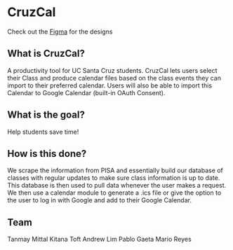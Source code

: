 # CruzCal
Check out the [Figma](https://www.figma.com/file/nP5Z4Ugc0p9pnBaqNrtMS4/CruzCal?node-id=96%3A26 ) for the designs 


## What is CruzCal? 
A productivity tool for UC Santa Cruz students. CruzCal lets users select their Class and produce calendar files based on the class events they can import to their preferred calendar. Users will also be able to import this Calendar to Google Calendar (built-in OAuth Consent). 


## What is the goal? 
Help students save time! 


## How is this done? 
We scrape the information from PISA and essentially build our database of classes with regular updates to make sure class information is up to date. This database is then used to pull data whenever the user makes a request. We then use a calendar module to generate a .ics file or give the option to the user to log in with Google and add to their Google Calendar.


## Team
Tanmay Mittal 
Kitana Toft
Andrew Lim
Pablo Gaeta
Mario Reyes
